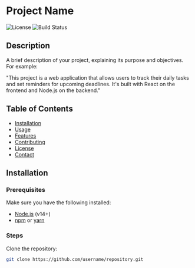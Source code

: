 # Project Name

![License](https://img.shields.io/github/license/username/repository)
![Build Status](https://img.shields.io/github/actions/workflow/status/username/repository/ci.yml)

## Description

A brief description of your project, explaining its purpose and objectives. For example:

"This project is a web application that allows users to track their daily tasks and set reminders for upcoming deadlines. It's built with React on the frontend and Node.js on the backend."

## Table of Contents

- [Installation](#installation)
- [Usage](#usage)
- [Features](#features)
- [Contributing](#contributing)
- [License](#license)
- [Contact](#contact)

## Installation

### Prerequisites

Make sure you have the following installed:

- [Node.js](https://nodejs.org/) (v14+)
- [npm](https://www.npmjs.com/) or [yarn](https://yarnpkg.com/)

### Steps

Clone the repository:

```bash
git clone https://github.com/username/repository.git
